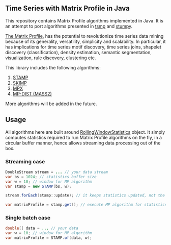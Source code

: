 ## Time Series with Matrix Profile in Java

This repository contains Matrix Profile algorithms implemented in Java.
It is an attempt to port algorithms presented
in [tsmp](https://github.com/matrix-profile-foundation/tsmp)
and [stumpy](https://github.com/TDAmeritrade/stumpy).

[The Matrix Profile](https://www.cs.ucr.edu/~eamonn/MatrixProfile.html), has the potential to
revolutionize time series data mining because of its generality,
versatility, simplicity and scalability.
In particular, it has implications for time series motif discovery, time series joins, shapelet
discovery (classification), density estimation, semantic segmentation, visualization, rule
discovery, clustering etc.

This library includes the following algorithms:

1. [STAMP](/src/main/java/com/github/eugene/kamenev/tsmp4j/algo/mp/stamp/STAMP.java)
2. [SKIMP](/src/main/java/com/github/eugene/kamenev/tsmp4j/algo/pmp/SKIMP.java)
3. [MPX](/src/main/java/com/github/eugene/kamenev/tsmp4j/algo/mp/mpx/MPX.java)
4. [MP-DIST (MASS2)](/src/main/java/com/github/eugene/kamenev/tsmp4j/algo/mp/mass/MASS2.java)

More algorithms will be added in the future.

## Usage
All algorithms here are built around [RollingWindowStatistics](/src/main/java/com/github/eugene/kamenev/tsmp4j/stats/RollingWindowStatistics.java) object. 
It simply computes statistics required to run Matrix Profile algorithms on the fly, in a circular buffer manner, hence allows streaming data processing out of the box.

### Streaming case
```java
DoubleStream stream = ... // your data stream
var bs = 1024; // statistics buffer size
var w = 10; // window for MP algorithm
var stamp = new STAMP(bs, w);

stream.forEach(stamp::update); // it keeps statistics updated, not the matrix profile

var matrixProfile = stamp.get(); // execute MP algorithm for statistics collected
```

### Single batch case
```java
double[] data = ... // your data
var w = 10; // window for MP algorithm    
var matrixProfile = STAMP.of(data, w);

```
